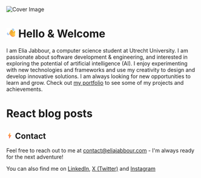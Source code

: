 ![Cover Image](https://res.cloudinary.com/eliaj2/image/upload/v1721313950/Covers/Elia-J.png)

# <img src="./icons/waving-hand.png" alt="Waving Hand" width="25" height="25" /> Hello & Welcome

I am Elia Jabbour, a computer science student at Utrecht University. I am passionate about software development & engineering, and interested in exploring the potential of artificial intelligence (AI). I enjoy experimenting with new technologies and frameworks and use my creativity to design and develop innovative solutions. I am always looking for new opportunities to learn and grow. Check out [my portfolio](https://link.eliajabbour.com/github-to-portfolio) to see some of my projects and achievements.

<!--
## Projects

## <img src="./icons/crystal-ball.png" alt="Waving Hand" width="18" height="18" /> Technical skills

-->

# React blog posts

<!-- BLOG-POST-LIST:START -->
<!-- BLOG-POST-LIST:END -->

## <img src="./icons/high-voltage.png" alt="Waving Hand" width="18" height="18" /> Contact

Feel free to reach out to me at [contact@eliajabbour.com](mailto:contact@eliajabbour.com) - I'm always ready for the next adventure!

You can also find me on [LinkedIn](https://www.linkedin.com/in/elia-jabbour/), [X (Twitter)](https://twitter.com/Elia_Jabbour) and [Instagram](https://www.instagram.com/elia_jabbour/)
